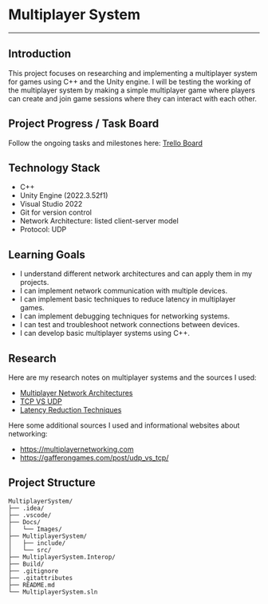 <div id="toc">
  <ul style="list-style: none">
    <summary>
      <h1>Multiplayer System</h1>
    </summary>
  </ul>
</div>

---

## Introduction
This project focuses on researching and implementing a multiplayer system for games using C++ and the Unity engine. 
I will be testing the working of the multiplayer system by making a simple multiplayer game where players can create and join game sessions where they can interact with each other.

## Project Progress / Task Board
Follow the ongoing tasks and milestones here: [Trello Board](https://trello.com/b/Z2MWQTrl/multiplayer-system)

## Technology Stack
- C++
- Unity Engine (2022.3.52f1)
- Visual Studio 2022
- Git for version control
- Network Architecture: listed client-server model
- Protocol: UDP

## Learning Goals
- I understand different network architectures and can apply them in my projects.
- I can implement network communication with multiple devices.
- I can implement basic techniques to reduce latency in multiplayer games.
- I can implement debugging techniques for networking systems.
- I can test and troubleshoot network connections between devices.
- I can develop basic multiplayer systems using C++.

## Research
Here are my research notes on multiplayer systems and the sources I used:

- [Multiplayer Network Architectures](./Docs/MultiplayerNetworkArchitectures.md)
- [TCP VS UDP](./Docs/TCP_VS_UDP.md)
- [Latency Reduction Techniques](./Docs/LatencyReductionTechniques)

Here some additional sources I used and informational websites about networking:
- https://multiplayernetworking.com
- https://gafferongames.com/post/udp_vs_tcp/

## Project Structure
```
MultiplayerSystem/
├── .idea/
├── .vscode/
├── Docs/
│   └── Images/
├── MultiplayerSystem/
│   ├── include/
│   └── src/
├── MultiplayerSystem.Interop/ 
├── Build/
├── .gitignore
├── .gitattributes
├── README.md
└── MultiplayerSystem.sln
```
